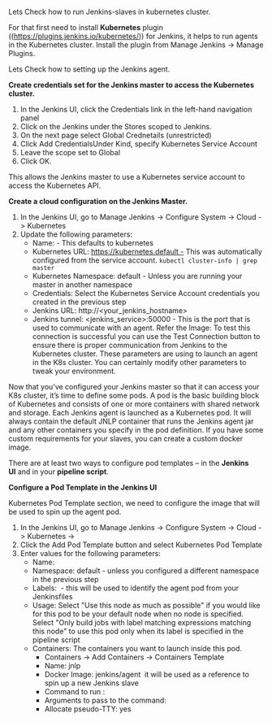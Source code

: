 Lets Check how to run Jenkins-slaves in kubernetes cluster.


 For that first need to install **Kubernetes** plugin ((https://plugins.jenkins.io/kubernetes/)) for Jenkins, it helps to run agents in the Kubernetes cluster. Install the plugin from Manage Jenkins -> Manage Plugins.

Lets Check how to setting up the Jenkins agent.

**Create credentials set for the Jenkins master to access the Kubernetes cluster.**
  1. In the Jenkins UI, click the Credentials link in the left-hand navigation panel
  2. Click on the Jenkins under the Stores scoped to Jenkins.
  3. On the next page select Global Crednetails (unrestricted)
  4. Click Add CredentialsUnder Kind, specify Kubernetes Service Account
  5. Leave the scope set to Global
  6. Click OK.

This allows the Jenkins master to use a Kubernetes service account to access the Kubernetes API.

**Create a cloud configuration on the Jenkins Master.**
  1. In the Jenkins UI, go to Manage Jenkins -> Configure System -> Cloud -> Kubernetes
  2. Update the following parameters:
     * Name: <your choice> - This defaults to kubernetes
     * Kubernetes URL: https://kubernetes.default - This was automatically configured from the service account.
       `kubectl cluster-info | grep master`
     * Kubernetes Namespace: default - Unless you are running your master in another namespace
     * Credentials: Select the Kubernetes Service Account credentials you created in the previous step
     * Jenkins URL: http://<your_jenkins_hostname>
     * Jenkins tunnel: <jenkins_service>:50000 - This is the port that is used to communicate with an agent.
Refer the Image:
To test this connection is successful you can use the Test Connection button to ensure there is proper communication from Jenkins to the Kubernetes cluster. These parameters are using to launch an agent in the K8s cluster. You can certainly modify other parameters to tweak your environment.
 
Now that you’ve configured your Jenkins master so that it can access your K8s cluster, it’s time to define some pods. A pod is the basic building block of Kubernetes and consists of one or more containers with shared network and storage. Each Jenkins agent is launched as a Kubernetes pod. It will always contain the default JNLP container that runs the Jenkins agent jar and any other containers you specify in the pod definition. If you have some custom requirements for your slaves, you can create a custom docker image.

There are at least two ways to configure pod templates – in the **Jenkins UI** and in your **pipeline script**.

**Configure a Pod Template in the Jenkins UI**

 Kubernetes Pod Template section, we need to configure the image that will be used to spin up the agent pod.
 1. In the Jenkins UI, go to Manage Jenkins → Configure System -> Cloud -> Kubernetes ->  
 2. Click the Add Pod Template button and select Kubernetes Pod Template
 3. Enter values for the following parameters:
    * Name: <your choice>
    * Namespace: default - unless you configured a different namespace in the previous step
    * Labels: <your choice> - this will be used to identify the agent pod from your Jenkinsfiles
    * Usage: Select "Use this node as much as possible" if you would like for this pod to be your default node when no node is specified. Select "Only build jobs with label matching expressions matching this node" to use this pod only when its label is specified in the pipeline script
    * Containers: The containers you want to launch inside this pod. 
      * Containers -> Add Containers -> Containers Template
      * Name: jnlp
      * Docker Image: jenkins/agent  it will be used as a reference to spin up a new Jenkins slave
      * Command to run :
      * Arguments to pass to the command:
      * Allocate pseudo-TTY: yes
 
 
